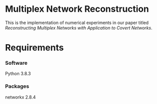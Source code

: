 # Multiplex Network Reconstruction
This is the implementation of numerical experiments in our paper titled *Reconstructing Multiplex Networks with Application to Covert Networks*.

# Requirements
### Software
Python 3.8.3 

### Packages
networkx 2.8.4
